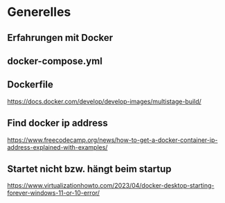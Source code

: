 # Generelles

## Erfahrungen mit Docker

## docker-compose.yml

## Dockerfile



https://docs.docker.com/develop/develop-images/multistage-build/

## Find docker ip address
https://www.freecodecamp.org/news/how-to-get-a-docker-container-ip-address-explained-with-examples/


## Startet nicht bzw. hängt beim startup
https://www.virtualizationhowto.com/2023/04/docker-desktop-starting-forever-windows-11-or-10-error/
